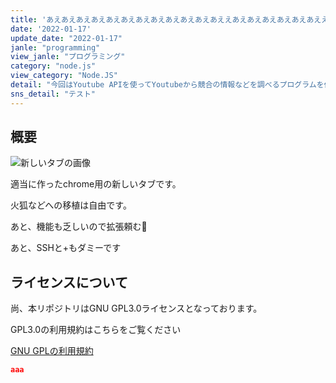```yaml
---
title: 'あえあえあえあえあえあえあえあえあえあえあえあええあえあえあえあえあえあええあえ'
date: '2022-01-17'
update_date: "2022-01-17"
janle: "programming"
view_janle: "プログラミング"
category: "node.js"
view_category: "Node.JS"
detail: "今回はYoutube APIを使ってYoutubeから競合の情報などを調べるプログラムを作っていきたいと思います。"
sns_detail: "テスト"
---
```


## 概要

![新しいタブの画像](/README_Image.png)

適当に作ったchrome用の新しいタブです。

火狐などへの移植は自由です。

あと、機能も乏しいので拡張頼む🙏

あと、SSHと+もダミーです

## ライセンスについて

尚、本リポジトリはGNU GPL3.0ライセンスとなっております。

GPL3.0の利用規約はこちらをご覧ください

[GNU GPLの利用規約](https://licenses.opensource.jp/GPL-2.0/gpl/gpl.ja.html)

```json
aaa
```
